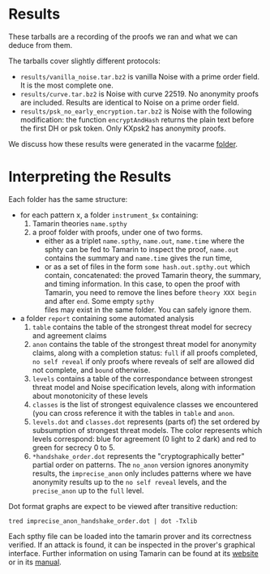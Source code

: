 # Results

These tarballs are a recording of the proofs we ran and what we can deduce from them.

The tarballs cover slightly different protocols:
* `results/vanilla_noise.tar.bz2` is vanilla Noise with a prime order field. It is the most complete one.
* `results/curve.tar.bz2` is Noise with curve 22519. No anonymity proofs are included. Results are identical
to Noise on a prime order field.
* `results/psk_no_early_encryption.tar.bz2` is Noise with the following
  modification: the function `encryptAndHash` returns the plain text before the
  first DH or psk token. Only KXpsk2 has anonymity proofs.

We discuss how these results were generated in the vacarme [folder](https://github.com/symphorien/spectral-noise-analysis-usenix-artifact/tree/master/vacarme). 

# Interpreting the Results

Each folder has the same structure:
* for each pattern x, a folder `instrument_$x` containing:
  1. Tamarin theories `name.spthy`
  2. a proof folder with proofs, under one of two forms.
     * either as a triplet `name.spthy`,
     `name.out`, `name.time` where the sphty can be fed to Tamarin to inspect the
     proof, `name.out` contains the summary and `name.time` gives the run time,
     * or as a set of files in the form `some hash.out.spthy.out` which contain,
     concatenated: the proved Tamarin theory, the summary, and timing
     information. In this case, to open the proof with Tamarin, you need to
     remove the lines before `theory XXX begin` and after `end`. Some empty `spthy`  
     files may exist in the same folder. You can safely ignore them.
* a folder `report` containing some automated analysis
  1. `table` contains the table of the strongest threat model for secrecy and
     agreement claims
  2. `anon` contains the table of the strongest threat model for anonymity
     claims, along with a completion status: `full` if all proofs completed, `no
     self reveal` if only proofs where reveals of self are allowed did not
     complete, and `bound` otherwise.
  3. `levels` contains a table of the correspondance between strongest threat
     model and Noise specification levels, along with information about
     monotonicity of these levels
  4. `classes` is the list of strongest equivalence classes we encountered (you can
  cross reference it with the tables in `table` and `anon`.
  5. `levels.dot` and `classes.dot` represents (parts of) the set ordered by
     subsumption of strongest threat models. The color represents which levels
     correspond: blue for agreement (0 light to 2 dark) and red to green for
     secrecy 0 to 5.
  6. `*handshake_order.dot` represents the "cryptographically better" partial order
  on patterns. The `no_anon` version ignores anonymity results, the `imprecise_anon`
  only includes patterns where we have anonymity results up to the `no self reveal` levels,
  and the `precise_anon` up to the `full` level.

Dot format graphs are expect to be viewed after transitive reduction:
```
tred imprecise_anon_handshake_order.dot | dot -Txlib
```

Each spthy file can be loaded into the tamarin prover and its correctness verified. If an attack is found, it can be inspected in the prover's graphical interface. Further information on using Tamarin can be found at its [website](https://tamarin-prover.github.io/) or in its [manual](https://tamarin-prover.github.io/manual/tex/tamarin-manual.pdf).


